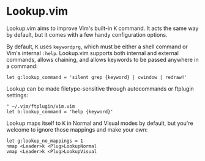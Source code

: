 # Lookup.vim

Lookup.vim aims to improve Vim's built-in <kbd>K</kbd> command. It acts the same
way by default, but it comes with a few handy configuration options.

By default, <kbd>K</kbd> uses `keywordprg`, which must be either a shell command
or Vim's internal `:help`. Lookup.vim supports both internal and external
commands, allows chaining, and allows keywords to be passed anywhere in a
command:

    let g:lookup_command = 'silent grep {keyword} | cwindow | redraw!'

Lookup can be made filetype-sensitive through autocommands or ftplugin settings:

    " ~/.vim/ftplugin/vim.vim
    let b:lookup_command = 'help {keyword}'

Lookup maps itself to <kbd>K</kbd> in Normal and Visual modes by default, but
you're welcome to ignore those mappings and make your own:

    let g:lookup_no_mappings = 1
    nmap <Leader>k <Plug>LookupNormal
    vmap <Leader>k <Plug>LookupVisual
